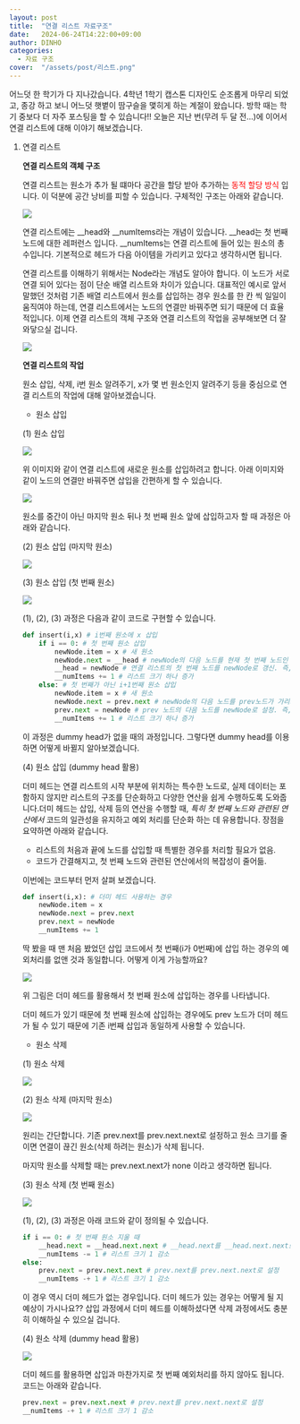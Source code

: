 ```yaml
---
layout: post
title:  "연결 리스트 자료구조"
date:   2024-06-24T14:22:00+09:00
author: DINHO
categories:
  - 자료 구조
cover:  "/assets/post/리스트.png"
---
```


어느덧 한 학기가 다 지나갔습니다. 4학년 1학기 캡스톤 디자인도 순조롭게 마무리 되었고, 종강 하고 보니 어느덧 햇볕이 땀구슬을 맻히게 하는 계절이 왔습니다. 방학 때는 학기 중보다 더 자주 포스팅을 할 수 있습니다!! 오늘은 지난 번(무려 두 달 전...)에 이어서 연결 리스트에 대해 이야기 해보겠습니다.

1. 연결 리스트

    __연결 리스트의 객체 구조__

    연결 리스트는 원소가 추가 될 떄마다 공간을 할당 받아 추가하는 <span style="color:red"> 동적 할당 방식 </span> 입니다. 이 덕분에 공간 낭비를 피할 수 있습니다. 구체적인 구조는 아래와 같습니다.

    <img src="/assets/post/연결리스트객체구조1.png">

    연결 리스트에는 __head와 __numItems라는 개념이 있습니다. __head는 첫 번째 노드에 대한 레퍼런스 입니다. __numItems는 연결 리스트에 들어 있는 원소의 총 수입니다. 기본적으로 헤드가 다음 아이템을 가리키고 있다고 생각하시면 됩니다.
    
    연결 리스트를 이해하기 위해서는 Node라는 개념도 알아야 합니다. 이 노드가 서로 연결 되어 있다는 점이 단순 배열 리스트와 차이가 있습니다. 대표적인 예시로 앞서 말했던 것처럼 기존 배열 리스트에서 원소를 삽입하는 경우 원소를 한 칸 씩 일일이 움직여야 하는데, 연결 리스트에서는 노드의 연결만 바꿔주면 되기 때문에 더 효율적입니다. 이제 연결 리스트의 객체 구조와 연결 리스트의 작업을 공부해보면 더 잘 와닿으실 겁니다.

    <img src="/assets/post/연결리스트객체구조2.png">

    __연결 리스트의 작업__

    원소 삽입, 삭제, i번 원소 알려주기, x가 몇 번 원소인지 알려주기 등을 중심으로 연결 리스트의 작업에 대해 알아보겠습니다.

    - 원소 삽입

    (1) 원소 삽입

    <img src="/assets/post/연결리스트원소삽입1.png">

    위 이미지와 같이 연결 리스트에 새로운 원소를 삽입하려고 합니다. 아래 이미지와 같이 노드의 연결만 바꿔주면 삽입을 간편하게 할 수 있습니다.

    <img src="/assets/post/연결리스트원소삽입2.png">

    원소를 중간이 아닌 마지막 원소 뒤나 첫 번째 원소 앞에 삽입하고자 할 때 과정은 아래와 같습니다. 

    (2) 원소 삽입 (마지막 원소)

    <img src="/assets/post/연결리스트원소삽입3.png">

    (3) 원소 삽입 (첫 번째 원소)

    <img src="/assets/post/연결리스트원소삽입4.png">

    (1), (2), (3) 과정은 다음과 같이 코드로 구현할 수 있습니다.

    ```python
    def insert(i,x) # i번째 원소에 x 삽입
        if i == 0: # 첫 번째 원소 삽입
            newNode.item = x # 새 원소 
            newNode.next = __head # newNode의 다음 노드를 현재 첫 번째 노드인 __head로 설정. 즉, 새로운 노드가 기종의 첫 번째 노드를 가리키도록 함
            __head = newNode # 연결 리스트의 첫 번째 노드를 newNode로 갱신. 즉, 새로운 노드를 리스트의 맨 앞에 배치
            __numItems += 1 # 리스트 크기 하나 증가
        else: # 첫 번째가 아닌 i+1번째 원소 삽입
            newNode.item = x # 새 원소
            newNode.next = prev.next # newNode의 다음 노드를 prev노드가 가리키고 있던 노드를 가리키도록 설정
            prev.next = newNode # prev 노드의 다음 노드를 newNode로 설정. 즉, prev 노드가 이제 새로운 노드를 가리키도록 함
            __numItems += 1 # 리스트 크기 하나 증가
    ```

    이 과정은 dummy head가 없을 때의 과정입니다. 그렇다면 dummy head를 이용하면 어떻게 바뀔지 알아보겠습니다.

    (4) 원소 삽입 (dummy head 활용)

    더미 헤드는 연결 리스트의 시작 부분에 위치하는 특수한 노드로, 실제 데이터는 포함하지 않지만 리스트의 구조를 단순화하고 다양한 연산을 쉽게 수행하도록 도와줍니다.더미 헤드는 삽입, 삭제 등의 연산을 수행할 때, _특히 첫 번째 노드와 관련된 연산에서_ 코드의 일관성을 유지하고 예외 처리를 단순화 하는 데 유용합니다. 장점을 요약하면 아래와 같습니다.

    * 리스트의 처음과 끝에 노드를 삽입할 때 특별한 경우를 처리할 필요가 없음.
    * 코드가 간결해지고, 첫 번째 노드와 관련된 연산에서의 복잡성이 줄어듦.

    이번에는 코드부터 먼저 살펴 보겠습니다.

    ```python
    def insert(i,x): # 더미 헤드 사용하는 경우
        newNode.item = x
        newNode.next = prev.next
        prev.next = newNode
        __numItems += 1
    ```

    딱 봤을 때 맨 처음 봤었던 삽입 코드에서 첫 번째(i가 0번째)에 삽입 하는 경우의 예외처리를 없앤 것과 동일합니다. 어떻게 이게 가능할까요?

    <img src="/assets/post/연결리스트원소삽입5.png">

    위 그림은 더미 헤드를 활용해서 첫 번째 원소에 삽입하는 경우를 나타냅니다. 

    더미 헤드가 있기 때문에 첫 번째 원소에 삽입하는 경우에도 prev 노드가 더미 헤드가 될 수 있기 때문에 기존 i번째 삽입과 동일하게 사용할 수 있습니다.

    - 원소 삭제

    (1) 원소 삭제

    <img src="/assets/post/연결리스트원소삭제1.png">

    (2) 원소 삭제 (마지막 원소)

    <img src="/assets/post/연결리스트원소삭제2.png">

    원리는 간단합니다. 기존 prev.next를 prev.next.next로 설정하고 원소 크기를 줄이면 연결이 끊긴 원소(삭제 하려는 원소)가 삭제 됩니다.

    마지막 원소를 삭제할 때는 prev.next.next가 none 이라고 생각하면 됩니다.

    (3) 원소 삭제 (첫 번째 원소)

    <img src="/assets/post/연결리스트원소삭제3.png">

    (1), (2), (3) 과정은 아래 코드와 같이 정의될 수 있습니다.

    ```python
    if i == 0: # 첫 번째 원소 지울 때
        __head.next = __head.next.next # __head.next를 __head.next.next로 설정
        __numItems -= 1 # 리스트 크기 1 감소
    else:
        prev.next = prev.next.next # prev.next를 prev.next.next로 설정
        __numItems -+ 1 # 리스트 크기 1 감소
    ```

    이 경우 역시 더미 헤드가 없는 경우입니다. 더미 헤드가 있는 경우는 어떻게 될 지 예상이 가시나요?? 삽입 과정에서 더미 헤드를 이해하셨다면 삭제 과정에서도 충분히 이해하실 수 있으실 겁니다.

    (4) 원소 삭제 (dummy head 활용)

    <img src="/assets/post/연결리스트원소삭제4.png">

    더미 헤드를 활용하면 삽입과 마찬가지로 첫 번째 예외처리를 하지 않아도 됩니다. 코드는 아래와 같습니다.

    ```python
    prev.next = prev.next.next # prev.next를 prev.next.next로 설정
    __numItems -+ 1 # 리스트 크기 1 감소
    ```

    



    




    